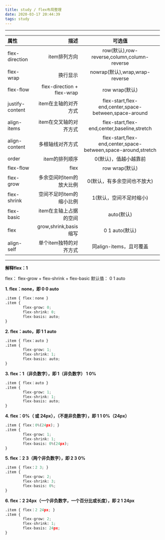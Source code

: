 ```yaml
---
title: study / flex布局整理
date: 2020-03-17 20:44:39
tags: study
---
```


----------------------------------


|  属性 | 描述  | 可选值|
| :-------- | --------: | :--: |
| flex-direction |  item排列方向   | row(默认),row-reverse,column,column-reverse  |
| flex-wrap |  换行显示  | nowrap(默认),wrap,wrap-reverse  |
| flex-flow | flex-direction + flex-wrap  | row wrap(默认)  |
| justify-content | item在主轴的对齐方式  | flex-start,flex-end,center,space-between,space-around  |
| align-items | item在交叉轴的对齐方式  | flex-start,flex-end,center,baseline,stretch  |
| align-content | 多根轴线对齐方式  | flex-start,flex-end,center,space-between,space-around,stretch |
| order | item的排列顺序  | 0(默认)，值越小越靠前 |
| flex-flow | flex  | row wrap(默认)  |
| flex-grow | 多余空间时item的放大比例  | 0(默认，有多余空间也不放大) |
| flex-shrink | 空间不足时item的缩小比例  | 1(默认，空间不足时缩小)  |
| flex-basic | item在主轴上占据的空间  | auto(默认)  |
| flex | grow,shrink,basis缩写  | 0 1 auto(默认)  |
| align-self | 单个item独特的对齐方式  | 同align-items，且可覆盖  |



----------------------------------

**解释flex：1**

flex： flex-grow  +  flex-shrink  +  flex-basic   默认值： 0 1 auto

**1. flex：none，即 0 0 auto**
``` python
.item { flex：none }
.item {
        flex-grow: 0;
        flex-shrink: 0;
        flex-basis: auto;
}
```
**2. flex：auto，即 1 1 auto**
``` python
.item { flex：auto }
.item {
        flex-grow: 1;
        flex-shrink: 1;
        flex-basis: auto;
}
```
**3. flex：1（非负数字），即 1（非负数字）  1  0%**
``` python
.item { flex：auto }
.item {
        flex-grow: 1;
        flex-shrink: 1;
        flex-basis: auto;
}
```
**4. flex：0%（ 或 24px），（不是非负数字），即 1  1  0%（24px）**
``` python
.item { flex：0%(24px); }
.item {
        flex-grow: 1;
        flex-shrink: 1;
        flex-basis: 0%(24px);
}
```
**5. flex：2 3（两个非负数字），即 2  3  0%**
``` python
.item { flex：2 3; }
.item {
        flex-grow: 2;
        flex-shrink: 3;
        flex-basis: 0%;
}
```
**6. flex：2 24px（一个非负数字，一个百分比或长度），即 2  1  24px**
``` python
.item { flex：2 24px; }
.item {
        flex-grow: 2;
        flex-shrink: 1;
        flex-basis: 24px;
}
```